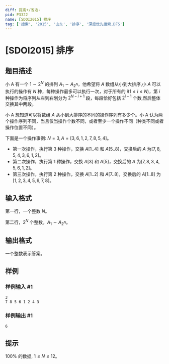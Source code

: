 ```yaml
---
diff: 提高+/省选-
pid: P3322
name: [SDOI2015] 排序
tag: ['搜索', '2015', '山东', '排序', '深度优先搜索,DFS']
---
```

# [SDOI2015] 排序
## 题目描述

小 A 有一个 $1\sim 2^N$ 的排列 $A_1\sim A_{2^N}$，他希望将 $A$ 数组从小到大排序,小 $A$ 可以执行的操作有 $N$ 种，每种操作最多可以执行一次，对于所有的 $i(1\le i\le N)$，第 $i$ 种操作为将序列从左到右划分为 $2^{N-i+1}$ 段，每段恰好包括 $2^{i-1}$ 个数,然后整体交换其中两段。

小 A 想知道可以将数组 $A$ 从小到大排序的不同的操作序列有多少个。小 A 认为两个操作序列不同，当且仅当操作个数不同，或者至少一个操作不同（种类不同或者操作位置不同）。

下面是一个操作事例: $N=3,A=[3,6,1,2,7,8,5,4]$。
- 第一次操作，执行第 $3$ 种操作，交换 $A[1..4]$ 和 $A[5..8]$，交换后的 $A$ 为$[7,8,5,4,3,6,1,2]$。
- 第二次操作，执行第 $1$ 种操作，交换 $A[3]$ 和 $A[5]$，交换后的 $A$ 为$[7,8,3,4,5,6,1,2]$。
- 第三次操作，执行第 $2$ 种操作，交换 $A[1..2]$ 和 $A[7..8]$，交换后的 $A[1..8]$ 为$[1,2,3,4,5,6,7,8]$。
## 输入格式

第一行，一个整数 $N$。

第二行，$2^N$ 个整数，$A_1\sim A_{2^N}$。
## 输出格式

一个整数表示答案。

## 样例

### 样例输入 #1
```
3
7 8 5 6 1 2 4 3
```
### 样例输出 #1
```
6
```
## 提示

$100\%$ 的数据, $1\le N\le 12$。

